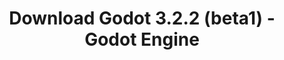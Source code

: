 ---
# Generated by /tools/generators/src/download_archive_generator !!! do not edit by hand !!!
title: 'Download Godot 3.2.2 (beta1) - Godot Engine'
type: 'download/archive'
name: '3.2.2'
flavor: 'beta1'
release_date: '2020-04-19T03:00:00-00:00'
release_notes: 'article/dev-snapshot-godot-3-2-2-beta-1/'
primaryPlatforms:
  - 'android.apk'
  - 'linux.64'
  - 'macos.universal'
  - 'windows.64'
  - 'linux_server.headless.64'
  - 'web'
  - 'templates'
links:
  android.apk:
    name: 'android.apk'
    title: 'Android'
    caption: 'Universal APK (ARM64 + ARMv7 + x86_64 + x86)'
    tags:
      - 'APK download'
      - 'ARM64/v7'
      - 'x86 (64 & 32 bit)'
    hosts:
      github_builds:
        regular: 'https://github.com/godotengine/godot-builds/releases/download/3.2.2-beta1/Godot_v3.2.2-beta1_android_editor.apk'
        mono: '#'
      github:
        regular: 'https://github.com/godotengine/godot/releases/download/3.2.2-beta1/Godot_v3.2.2-beta1_android_editor.apk'
        mono: '#'
  linux.64:
    name: 'linux.64'
    title: 'Linux'
    caption: 'Standard (x86_64)'
    tags:
      - '64 bit'
    hosts:
      github_builds:
        regular: 'https://github.com/godotengine/godot-builds/releases/download/3.2.2-beta1/Godot_v3.2.2-beta1_x11.64.zip'
        mono: 'https://github.com/godotengine/godot-builds/releases/download/3.2.2-beta1/Godot_v3.2.2-beta1_mono_x11_64.zip'
      github:
        regular: 'https://github.com/godotengine/godot/releases/download/3.2.2-beta1/Godot_v3.2.2-beta1_x11.64.zip'
        mono: 'https://github.com/godotengine/godot/releases/download/3.2.2-beta1/Godot_v3.2.2-beta1_mono_x11_64.zip'
  macos.universal:
    name: 'macos.universal'
    title: 'macOS'
    caption: 'Universal (x86_64 + Apple Silicon)'
    tags:
      - 'Intel/Apple Silicon'
      - '64 bit'
    hosts:
      github_builds:
        regular: 'https://github.com/godotengine/godot-builds/releases/download/3.2.2-beta1/Godot_v3.2.2-beta1_osx.universal.zip'
        mono: 'https://github.com/godotengine/godot-builds/releases/download/3.2.2-beta1/Godot_v3.2.2-beta1_mono_osx.universal.zip'
      github:
        regular: 'https://github.com/godotengine/godot/releases/download/3.2.2-beta1/Godot_v3.2.2-beta1_osx.universal.zip'
        mono: 'https://github.com/godotengine/godot/releases/download/3.2.2-beta1/Godot_v3.2.2-beta1_mono_osx.universal.zip'
  windows.64:
    name: 'windows.64'
    title: 'Windows'
    caption: 'Standard (x86_64)'
    tags:
      - '64 bit'
    hosts:
      github_builds:
        regular: 'https://github.com/godotengine/godot-builds/releases/download/3.2.2-beta1/Godot_v3.2.2-beta1_win64.exe.zip'
        mono: 'https://github.com/godotengine/godot-builds/releases/download/3.2.2-beta1/Godot_v3.2.2-beta1_mono_win64.zip'
      github:
        regular: 'https://github.com/godotengine/godot/releases/download/3.2.2-beta1/Godot_v3.2.2-beta1_win64.exe.zip'
        mono: 'https://github.com/godotengine/godot/releases/download/3.2.2-beta1/Godot_v3.2.2-beta1_mono_win64.zip'
  linux_server.headless.64:
    name: 'linux_server.headless.64'
    title: 'Linux Server'
    caption: 'Headless (x86_64)'
    tags:
      - '64 bit'
      - 'Headless'
    hosts:
      github_builds:
        regular: 'https://github.com/godotengine/godot-builds/releases/download/3.2.2-beta1/Godot_v3.2.2-beta1_linux_headless.64.zip'
        mono: 'https://github.com/godotengine/godot-builds/releases/download/3.2.2-beta1/Godot_v3.2.2-beta1_mono_linux_headless_64.zip'
      github:
        regular: 'https://github.com/godotengine/godot/releases/download/3.2.2-beta1/Godot_v3.2.2-beta1_linux_headless.64.zip'
        mono: 'https://github.com/godotengine/godot/releases/download/3.2.2-beta1/Godot_v3.2.2-beta1_mono_linux_headless_64.zip'
  web:
    name: 'web'
    title: 'Web editor'
    caption: ''
    tags:
      - 'Self-hosted'
      - 'Cross-platform'
    hosts:
      github_builds:
        regular: 'https://github.com/godotengine/godot-builds/releases/download/3.2.2-beta1/Godot_v3.2.2-beta1_web_editor.zip'
        mono: '#'
      github:
        regular: 'https://github.com/godotengine/godot/releases/download/3.2.2-beta1/Godot_v3.2.2-beta1_web_editor.zip'
        mono: '#'
  linux.32:
    name: 'linux.32'
    title: 'Linux'
    caption: 'Standard (x86)'
    tags:
      - '32 bit'
    hosts:
      github_builds:
        regular: 'https://github.com/godotengine/godot-builds/releases/download/3.2.2-beta1/Godot_v3.2.2-beta1_x11.32.zip'
        mono: 'https://github.com/godotengine/godot-builds/releases/download/3.2.2-beta1/Godot_v3.2.2-beta1_mono_x11_32.zip'
      github:
        regular: 'https://github.com/godotengine/godot/releases/download/3.2.2-beta1/Godot_v3.2.2-beta1_x11.32.zip'
        mono: 'https://github.com/godotengine/godot/releases/download/3.2.2-beta1/Godot_v3.2.2-beta1_mono_x11_32.zip'
  windows.32:
    name: 'windows.32'
    title: 'Windows'
    caption: 'Standard (x86)'
    tags:
      - '32 bit'
    hosts:
      github_builds:
        regular: 'https://github.com/godotengine/godot-builds/releases/download/3.2.2-beta1/Godot_v3.2.2-beta1_win32.exe.zip'
        mono: 'https://github.com/godotengine/godot-builds/releases/download/3.2.2-beta1/Godot_v3.2.2-beta1_mono_win32.zip'
      github:
        regular: 'https://github.com/godotengine/godot/releases/download/3.2.2-beta1/Godot_v3.2.2-beta1_win32.exe.zip'
        mono: 'https://github.com/godotengine/godot/releases/download/3.2.2-beta1/Godot_v3.2.2-beta1_mono_win32.zip'
  linux_server.64:
    name: 'linux_server.64'
    title: 'Linux Server'
    caption: 'Standard (x86_64)'
    tags:
      - '64 bit'
    hosts:
      github_builds:
        regular: 'https://github.com/godotengine/godot-builds/releases/download/3.2.2-beta1/Godot_v3.2.2-beta1_linux_server.64.zip'
        mono: 'https://github.com/godotengine/godot-builds/releases/download/3.2.2-beta1/Godot_v3.2.2-beta1_mono_linux_server_64.zip'
      github:
        regular: 'https://github.com/godotengine/godot/releases/download/3.2.2-beta1/Godot_v3.2.2-beta1_linux_server.64.zip'
        mono: 'https://github.com/godotengine/godot/releases/download/3.2.2-beta1/Godot_v3.2.2-beta1_mono_linux_server_64.zip'
  aar_library:
    name: 'aar_library'
    title: 'AAR library'
    caption: ''
    tags:
      - 'Android plugins'
      - 'Java'
      - 'Kotlin'
    hosts:
      github_builds:
        regular: 'https://github.com/godotengine/godot-builds/releases/download/3.2.2-beta1/godot-lib.3.2.2.beta1.release.aar'
        mono: 'https://github.com/godotengine/godot-builds/releases/download/3.2.2-beta1/godot-lib.3.2.2.beta1.mono.release.aar'
      github:
        regular: 'https://github.com/godotengine/godot/releases/download/3.2.2-beta1/godot-lib.3.2.2.beta1.release.aar'
        mono: 'https://github.com/godotengine/godot/releases/download/3.2.2-beta1/godot-lib.3.2.2.beta1.mono.release.aar'
  templates:
    name: 'templates'
    title: 'Export templates'
    caption: ''
    tags:
      - 'Used to export your games to all supported platforms'
    hosts:
      github_builds:
        regular: 'https://github.com/godotengine/godot-builds/releases/download/3.2.2-beta1/Godot_v3.2.2-beta1_export_templates.tpz'
        mono: 'https://github.com/godotengine/godot-builds/releases/download/3.2.2-beta1/Godot_v3.2.2-beta1_mono_export_templates.tpz'
      github:
        regular: 'https://github.com/godotengine/godot/releases/download/3.2.2-beta1/Godot_v3.2.2-beta1_export_templates.tpz'
        mono: 'https://github.com/godotengine/godot/releases/download/3.2.2-beta1/Godot_v3.2.2-beta1_mono_export_templates.tpz'
---